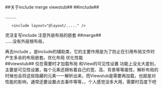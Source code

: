##关于include merge viewstub##
##include##

.........

       <include layout="@layout/....." />  
 灵活复写include 注意外层布局的嵌套
##merge##
       <merge xmlns:android="http://schemas.android.com/apk/res/android">  
       ......没有外层根布局，
       </merge> 

  再去include 。是include的辅助类，它的主要作用是为了防止在引用布局文件时产生多余的布局嵌套。优化布局 优化性能    
##viewstub##
  仅在需要时才加载布局
  和View的可见性设置 功能上没太大差别，主要是可见性设置，每个元素还拥有着自己的宽、高、背景等等属性，解析布局的时候也会将这些隐藏的元素一一解析出来，而Viewstub是需要再加载，也就是对性能的影响，通常还要设置点击事件等等，，个人感觉没多大用，需要时百度下吧
